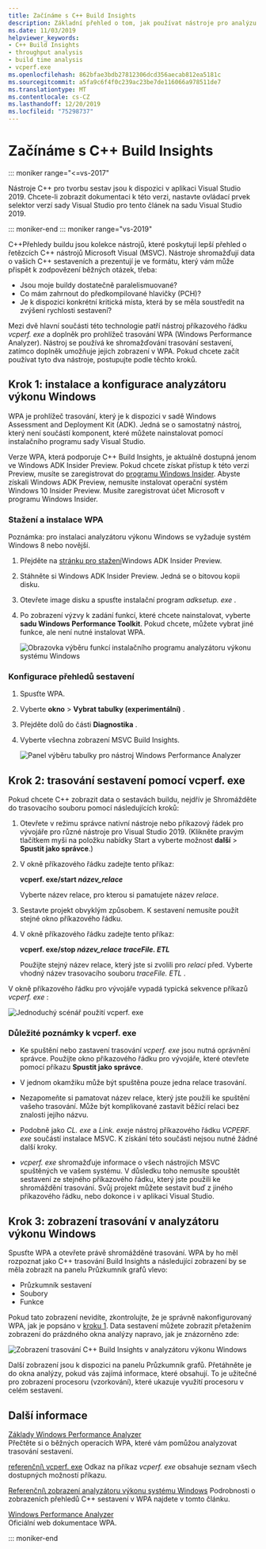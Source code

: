 ```yaml
---
title: Začínáme s C++ Build Insights
description: Základní přehled o tom, jak používat nástroje pro analýzu výkonu při sestavování, které jsou součástí přehledů C++ buildu.
ms.date: 11/03/2019
helpviewer_keywords:
- C++ Build Insights
- throughput analysis
- build time analysis
- vcperf.exe
ms.openlocfilehash: 862bfae3bdb27812306dcd356aecab812ea5181c
ms.sourcegitcommit: a5fa9c6f4f0c239ac23be7de116066a978511de7
ms.translationtype: MT
ms.contentlocale: cs-CZ
ms.lasthandoff: 12/20/2019
ms.locfileid: "75298737"
---
```

# <a name="get-started-with-c-build-insights"></a>Začínáme s C++ Build Insights

::: moniker range="<=vs-2017"

Nástroje C++ pro tvorbu sestav jsou k dispozici v aplikaci Visual Studio 2019. Chcete-li zobrazit dokumentaci k této verzi, nastavte ovládací prvek selektor verzí sady Visual Studio pro tento článek na sadu Visual Studio 2019.

::: moniker-end
::: moniker range="vs-2019"

C++Přehledy buildu jsou kolekce nástrojů, které poskytují lepší přehled o řetězcích C++ nástrojů Microsoft Visual (MSVC). Nástroje shromažďují data o vašich C++ sestaveních a prezentují je ve formátu, který vám může přispět k zodpovězení běžných otázek, třeba:

- Jsou moje buildy dostatečně paralelismuované?
- Co mám zahrnout do předkompilované hlavičky (PCH)?
- Je k dispozici konkrétní kritická místa, která by se měla soustředit na zvýšení rychlosti sestavení?

Mezi dvě hlavní součásti této technologie patří nástroj příkazového řádku *vcperf. exe* a doplněk pro prohlížeč trasování WPA (Windows Performance Analyzer). Nástroj se používá ke shromažďování trasování sestavení, zatímco doplněk umožňuje jejich zobrazení v WPA. Pokud chcete začít používat tyto dva nástroje, postupujte podle těchto kroků.

## <a name="step-1-install-and-configure-windows-performance-analyzer"></a>Krok 1: instalace a konfigurace analyzátoru výkonu Windows

WPA je prohlížeč trasování, který je k dispozici v sadě Windows Assessment and Deployment Kit (ADK). Jedná se o samostatný nástroj, který není součástí komponent, které můžete nainstalovat pomocí instalačního programu sady Visual Studio.

Verze WPA, která podporuje C++ Build Insights, je aktuálně dostupná jenom ve Windows ADK Insider Preview. Pokud chcete získat přístup k této verzi Preview, musíte se zaregistrovat do [programu Windows Insider](https://insider.windows.com). Abyste získali Windows ADK Preview, nemusíte instalovat operační systém Windows 10 Insider Preview. Musíte zaregistrovat účet Microsoft v programu Windows Insider.

### <a name="to-download-and-install-wpa"></a>Stažení a instalace WPA

Poznámka: pro instalaci analyzátoru výkonu Windows se vyžaduje systém Windows 8 nebo novější.

1. Přejděte na [stránku pro stažení](https://www.microsoft.com/en-us/software-download/windowsinsiderpreviewADK)Windows ADK Insider Preview.

1. Stáhněte si Windows ADK Insider Preview. Jedná se o bitovou kopii disku.

1. Otevřete image disku a spusťte instalační program *adksetup. exe* .

1. Po zobrazení výzvy k zadání funkcí, které chcete nainstalovat, vyberte **sadu Windows Performance Toolkit**. Pokud chcete, můžete vybrat jiné funkce, ale není nutné instalovat WPA.

   ![Obrazovka výběru funkcí instalačního programu analyzátoru výkonu systému Windows](media/wpa-installation.png)

### <a name="configuration-steps"></a>Konfigurace přehledů sestavení

1. Spusťte WPA.

1. Vyberte **okno** > **Vybrat tabulky (experimentální)** .

1. Přejděte dolů do části **Diagnostika** .

1. Vyberte všechna zobrazení MSVC Build Insights.

   ![Panel výběru tabulky pro nástroj Windows Performance Analyzer](media/wpa-configuration.png)

## <a name="step-2-trace-your-build-with-vcperfexe"></a>Krok 2: trasování sestavení pomocí vcperf. exe

Pokud chcete C++ zobrazit data o sestavách buildu, nejdřív je Shromážděte do trasovacího souboru pomocí následujících kroků:

1. Otevřete v režimu správce nativní nástroje nebo příkazový řádek pro vývojáře pro různé nástroje pro Visual Studio 2019. (Klikněte pravým tlačítkem myši na položku nabídky Start a vyberte možnost **další** > **Spustit jako správce**.)

1. V okně příkazového řádku zadejte tento příkaz:

   **vcperf. exe/start _název_relace_**

   Vyberte název relace, pro kterou si pamatujete název *relace*.

1. Sestavte projekt obvyklým způsobem. K sestavení nemusíte použít stejné okno příkazového řádku.

1. V okně příkazového řádku zadejte tento příkaz:

   **vcperf. exe/stop _název_relace_ _traceFile. ETL_**

   Použijte stejný název relace, který jste si zvolili pro *relaci* před. Vyberte vhodný název trasovacího souboru *traceFile. ETL* .

V okně příkazového řádku pro vývojáře vypadá typická sekvence příkazů *vcperf. exe* :

![Jednoduchý scénář použití vcperf. exe](media/vcperf-simple-usage.png)

### <a name="important-notes-about-vcperfexe"></a>Důležité poznámky k vcperf. exe

- Ke spuštění nebo zastavení trasování *vcperf. exe* jsou nutná oprávnění správce. Použijte okno příkazového řádku pro vývojáře, které otevřete pomocí příkazu **Spustit jako správce**.

- V jednom okamžiku může být spuštěna pouze jedna relace trasování.

- Nezapomeňte si pamatovat název relace, který jste použili ke spuštění vašeho trasování. Může být komplikované zastavit běžící relaci bez znalosti jejího názvu.

- Podobně jako *CL. exe* a *Link. exe*je nástroj příkazového řádku *VCPERF. exe* součástí instalace MSVC. K získání této součásti nejsou nutné žádné další kroky.

- *vcperf. exe* shromažďuje informace o všech nástrojích MSVC spuštěných ve vašem systému. V důsledku toho nemusíte spouštět sestavení ze stejného příkazového řádku, který jste použili ke shromáždění trasování. Svůj projekt můžete sestavit buď z jiného příkazového řádku, nebo dokonce i v aplikaci Visual Studio.

## <a name="step-3-view-your-trace-in-windows-performance-analyzer"></a>Krok 3: zobrazení trasování v analyzátoru výkonu Windows

Spusťte WPA a otevřete právě shromážděné trasování. WPA by ho měl rozpoznat jako C++ trasování Build Insights a následující zobrazení by se měla zobrazit na panelu Průzkumník grafů vlevo:

- Průzkumník sestavení
- Soubory
- Funkce

Pokud tato zobrazení nevidíte, zkontrolujte, že je správně nakonfigurovaný WPA, jak je popsáno v [kroku 1](#configuration-steps). Data sestavení můžete zobrazit přetažením zobrazení do prázdného okna analýzy napravo, jak je znázorněno zde:

![Zobrazení trasování C++ Build Insights v analyzátoru výkonu Windows](media/wpa-viewing-trace.gif)

Další zobrazení jsou k dispozici na panelu Průzkumník grafů. Přetáhněte je do okna analýzy, pokud vás zajímá informace, které obsahují. To je užitečné pro zobrazení procesoru (vzorkování), které ukazuje využití procesoru v celém sestavení.

## <a name="more-information"></a>Další informace

[Základy Windows Performance Analyzer](wpa-basics.md)\
Přečtěte si o běžných operacích WPA, které vám pomůžou analyzovat trasování sestavení.

[referenční\ vcperf. exe](vcperf-reference.md)
Odkaz na příkaz *vcperf. exe* obsahuje seznam všech dostupných možností příkazu.

[Referenční\ zobrazení analyzátoru výkonu systému Windows](wpa-views-reference.md)
Podrobnosti o zobrazeních přehledů C++ sestavení v WPA najdete v tomto článku.

[Windows Performance Analyzer](/windows-hardware/test/wpt/windows-performance-analyzer)\
Oficiální web dokumentace WPA.

::: moniker-end
